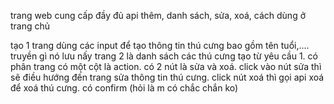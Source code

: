 trang web cung cấp đầy đủ api thêm, danh sách, sửa, xoá, cách dùng ở trang chủ

tạo 1 trang dùng các input để tạo thông tin thú cưng bao gồm tên tuổi,.... truyền gì nó lưu nấy
trang 2 là danh sách các thú cưng tạo từ yêu cầu 1. có phân trang
có một cột là action. có 2 nút là sửa và xoá. click vào nút sửa thì sẽ điều hướng đến trang sửa thông tin thú cưng.
click nút xoá thì gọi api xoá để xoá thú cưng. có confirm (hỏi là m có chắc chắn ko)